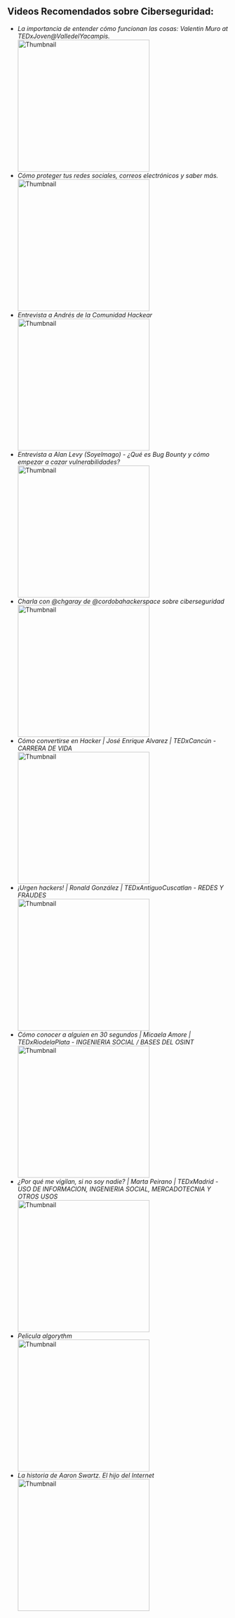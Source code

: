 <body>

<h2>Videos Recomendados sobre Ciberseguridad:</h2>
<ul>
    <li><em>La importancia de entender cómo funcionan las cosas: Valentin Muro at TEDxJoven@ValledelYacampis.</em></li>
    <a href="https://www.youtube.com/embed/sqDOzPTMlyI" target="_blank">
      <img src="https://img.youtube.com/vi/sqDOzPTMlyI/0.jpg" alt="Thumbnail" width="300">
    </a>  
<li><em>Cómo proteger tus redes sociales, correos electrónicos y saber más.</em></li>
<a href="https://www.youtube.com/embed/5L9Tc1jX2cQ" target="_blank">
  <img src="https://img.youtube.com/vi/5L9Tc1jX2cQ/0.jpg" alt="Thumbnail" width="300">
</a>

<li><em>Entrevista a Andrés de la Comunidad Hackear</em></li>
<a href="https://www.youtube.com/embed/Mdfua9Y8oBw" target="_blank">
  <img src="https://img.youtube.com/vi/Mdfua9Y8oBw/0.jpg" alt="Thumbnail" width="300">
</a>

<li><em>Entrevista a Alan Levy (Soyelmago) - ¿Qué es Bug Bounty y cómo empezar a cazar vulnerabilidades?</em></li>
<a href="https://www.youtube.com/embed/zJ1zZiIKNIw" target="_blank">
  <img src="https://img.youtube.com/vi/zJ1zZiIKNIw/0.jpg" alt="Thumbnail" width="300">
</a>

<li><em>Charla con @chgaray de @cordobahackerspace sobre ciberseguridad</em></li>
<a href="https://www.youtube.com/embed/E-f8faSLuqE" target="_blank">
  <img src="https://img.youtube.com/vi/E-f8faSLuqE/0.jpg" alt="Thumbnail" width="300">
</a>

<li><em>Cómo convertirse en Hacker | José Enrique Alvarez | TEDxCancún - CARRERA DE VIDA</em></li>
<a href="https://www.youtube.com/embed/AVTk_cAVH28" target="_blank">
  <img src="https://img.youtube.com/vi/AVTk_cAVH28/0.jpg" alt="Thumbnail" width="300">
</a>

<li><em>¡Urgen hackers! | Ronald González | TEDxAntiguoCuscatlan - REDES Y FRAUDES</em></li>
<a href="https://www.youtube.com/embed/HtxeH7uM5XU" target="_blank">
  <img src="https://img.youtube.com/vi/HtxeH7uM5XU/0.jpg" alt="Thumbnail" width="300">
</a>

<li><em>Cómo conocer a alguien en 30 segundos | Micaela Amore | TEDxRiodelaPlata - INGENIERIA SOCIAL / BASES DEL OSINT</em></li>
<a href="https://www.youtube.com/embed/i5ui_DrtcpU" target="_blank">
  <img src="https://img.youtube.com/vi/i5ui_DrtcpU/0.jpg" alt="Thumbnail" width="300">
</a>

<li><em>¿Por qué me vigilan, si no soy nadie? | Marta Peirano | TEDxMadrid - USO DE INFORMACION, INGENIERIA SOCIAL, MERCADOTECNIA Y OTROS USOS</em></li>
<a href="https://www.youtube.com/embed/NPE7i8wuupk" target="_blank">
  <img src="https://img.youtube.com/vi/NPE7i8wuupk/0.jpg" alt="Thumbnail" width="300">
</a>

<li><em>Pelicula algorythm</em></li>
<a href="https://www.youtube.com/embed/6qpudAhYhpc" target="_blank">
  <img src="https://img.youtube.com/vi/6qpudAhYhpc/0.jpg" alt="Thumbnail" width="300">
</a>

<li><em>La historia de Aaron Swartz. El hijo del Internet</em></li>
<a href="https://www.youtube.com/embed/mT8FJcIx3HI" target="_blank">
  <img src="https://img.youtube.com/vi/mT8FJcIx3HI/0.jpg" alt="Thumbnail" width="300">
</a>
</ul>
</body>
